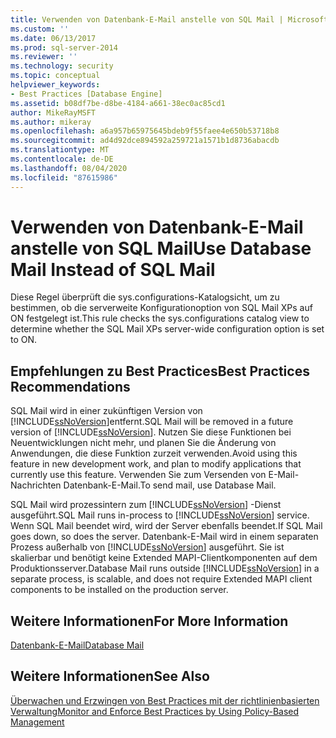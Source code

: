```yaml
---
title: Verwenden von Datenbank-E-Mail anstelle von SQL Mail | Microsoft-Dokumentation
ms.custom: ''
ms.date: 06/13/2017
ms.prod: sql-server-2014
ms.reviewer: ''
ms.technology: security
ms.topic: conceptual
helpviewer_keywords:
- Best Practices [Database Engine]
ms.assetid: b08df7be-d8be-4184-a661-38ec0ac85cd1
author: MikeRayMSFT
ms.author: mikeray
ms.openlocfilehash: a6a957b65975645bdeb9f55faee4e650b53718b8
ms.sourcegitcommit: ad4d92dce894592a259721a1571b1d8736abacdb
ms.translationtype: MT
ms.contentlocale: de-DE
ms.lasthandoff: 08/04/2020
ms.locfileid: "87615986"
---
```

# <a name="use-database-mail-instead-of-sql-mail"></a><span data-ttu-id="f55a6-102">Verwenden von Datenbank-E-Mail anstelle von SQL Mail</span><span class="sxs-lookup"><span data-stu-id="f55a6-102">Use Database Mail Instead of SQL Mail</span></span>
  <span data-ttu-id="f55a6-103">Diese Regel überprüft die sys.configurations-Katalogsicht, um zu bestimmen, ob die serverweite Konfigurationoption von SQL Mail XPs auf ON festgelegt ist.</span><span class="sxs-lookup"><span data-stu-id="f55a6-103">This rule checks the sys.configurations catalog view to determine whether the SQL Mail XPs server-wide configuration option is set to ON.</span></span>  
  
## <a name="best-practices-recommendations"></a><span data-ttu-id="f55a6-104">Empfehlungen zu Best Practices</span><span class="sxs-lookup"><span data-stu-id="f55a6-104">Best Practices Recommendations</span></span>  
 <span data-ttu-id="f55a6-105">SQL Mail wird in einer zukünftigen Version von [!INCLUDE[ssNoVersion](../../includes/ssnoversion-md.md)]entfernt.</span><span class="sxs-lookup"><span data-stu-id="f55a6-105">SQL Mail will be removed in a future version of [!INCLUDE[ssNoVersion](../../includes/ssnoversion-md.md)].</span></span> <span data-ttu-id="f55a6-106">Nutzen Sie diese Funktionen bei Neuentwicklungen nicht mehr, und planen Sie die Änderung von Anwendungen, die diese Funktion zurzeit verwenden.</span><span class="sxs-lookup"><span data-stu-id="f55a6-106">Avoid using this feature in new development work, and plan to modify applications that currently use this feature.</span></span> <span data-ttu-id="f55a6-107">Verwenden Sie zum Versenden von E-Mail-Nachrichten Datenbank-E-Mail.</span><span class="sxs-lookup"><span data-stu-id="f55a6-107">To send mail, use Database Mail.</span></span>  
  
 <span data-ttu-id="f55a6-108">SQL Mail wird prozessintern zum [!INCLUDE[ssNoVersion](../../includes/ssnoversion-md.md)] -Dienst ausgeführt.</span><span class="sxs-lookup"><span data-stu-id="f55a6-108">SQL Mail runs in-process to [!INCLUDE[ssNoVersion](../../includes/ssnoversion-md.md)] service.</span></span> <span data-ttu-id="f55a6-109">Wenn SQL Mail beendet wird, wird der Server ebenfalls beendet.</span><span class="sxs-lookup"><span data-stu-id="f55a6-109">If SQL Mail goes down, so does the server.</span></span> <span data-ttu-id="f55a6-110">Datenbank-E-Mail wird in einem separaten Prozess außerhalb von [!INCLUDE[ssNoVersion](../../includes/ssnoversion-md.md)] ausgeführt. Sie ist skalierbar und benötigt keine Extended MAPI-Clientkomponenten auf dem Produktionsserver.</span><span class="sxs-lookup"><span data-stu-id="f55a6-110">Database Mail runs outside [!INCLUDE[ssNoVersion](../../includes/ssnoversion-md.md)] in a separate process, is scalable, and does not require Extended MAPI client components to be installed on the production server.</span></span>  
  
## <a name="for-more-information"></a><span data-ttu-id="f55a6-111">Weitere Informationen</span><span class="sxs-lookup"><span data-stu-id="f55a6-111">For More Information</span></span>  
 [<span data-ttu-id="f55a6-112">Datenbank-E-Mail</span><span class="sxs-lookup"><span data-stu-id="f55a6-112">Database Mail</span></span>](../database-mail/database-mail.md)  
  
## <a name="see-also"></a><span data-ttu-id="f55a6-113">Weitere Informationen</span><span class="sxs-lookup"><span data-stu-id="f55a6-113">See Also</span></span>  
 [<span data-ttu-id="f55a6-114">Überwachen und Erzwingen von Best Practices mit der richtlinienbasierten Verwaltung</span><span class="sxs-lookup"><span data-stu-id="f55a6-114">Monitor and Enforce Best Practices by Using Policy-Based Management</span></span>](monitor-and-enforce-best-practices-by-using-policy-based-management.md)  
  
  
